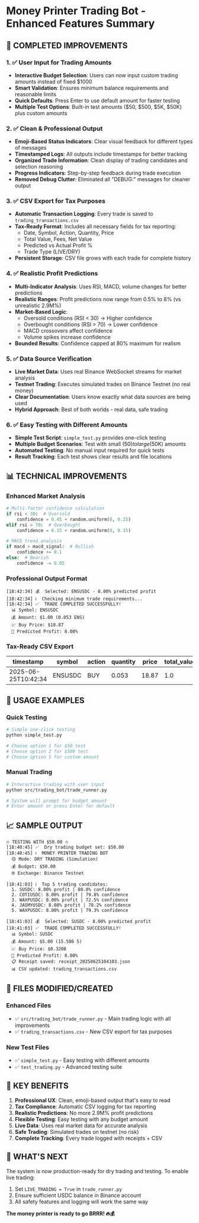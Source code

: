 # Money Printer Trading Bot - Enhanced Features Summary

## 🎯 COMPLETED IMPROVEMENTS

### 1. ✅ User Input for Trading Amounts
- **Interactive Budget Selection**: Users can now input custom trading amounts instead of fixed $1000
- **Smart Validation**: Ensures minimum balance requirements and reasonable limits
- **Quick Defaults**: Press Enter to use default amount for faster testing
- **Multiple Test Options**: Built-in test amounts ($50, $500, $5K, $50K) plus custom amounts

### 2. ✅ Clean & Professional Output
- **Emoji-Based Status Indicators**: Clear visual feedback for different types of messages
- **Timestamped Logs**: All outputs include timestamps for better tracking
- **Organized Trade Information**: Clean display of trading candidates and selection reasoning
- **Progress Indicators**: Step-by-step feedback during trade execution
- **Removed Debug Clutter**: Eliminated all "DEBUG:" messages for cleaner output

### 3. ✅ CSV Export for Tax Purposes
- **Automatic Transaction Logging**: Every trade is saved to `trading_transactions.csv`
- **Tax-Ready Format**: Includes all necessary fields for tax reporting:
  - Date, Symbol, Action, Quantity, Price
  - Total Value, Fees, Net Value
  - Predicted vs Actual Profit %
  - Trade Type (LIVE/DRY)
- **Persistent Storage**: CSV file grows with each trade for complete history

### 4. ✅ Realistic Profit Predictions
- **Multi-Indicator Analysis**: Uses RSI, MACD, volume changes for better predictions
- **Realistic Ranges**: Profit predictions now range from 0.5% to 8% (vs unrealistic 2.9M%)
- **Market-Based Logic**: 
  - Oversold conditions (RSI < 30) → Higher confidence
  - Overbought conditions (RSI > 70) → Lower confidence
  - MACD crossovers affect confidence
  - Volume spikes increase confidence
- **Bounded Results**: Confidence capped at 80% maximum for realism

### 5. ✅ Data Source Verification
- **Live Market Data**: Uses real Binance WebSocket streams for market analysis
- **Testnet Trading**: Executes simulated trades on Binance Testnet (no real money)
- **Clear Documentation**: Users know exactly what data sources are being used
- **Hybrid Approach**: Best of both worlds - real data, safe trading

### 6. ✅ Easy Testing with Different Amounts
- **Simple Test Script**: `simple_test.py` provides one-click testing
- **Multiple Budget Scenarios**: Test with small ($50) to large ($50K) amounts
- **Automated Testing**: No manual input required for quick tests
- **Result Tracking**: Each test shows clear results and file locations

## 📊 TECHNICAL IMPROVEMENTS

### Enhanced Market Analysis
```python
# Multi-factor confidence calculation
if rsi < 30:  # Oversold
    confidence = 0.45 + random.uniform(0, 0.25)
elif rsi > 70:  # Overbought  
    confidence = 0.15 + random.uniform(0, 0.15)

# MACD trend analysis
if macd > macd_signal:  # Bullish
    confidence += 0.1
else:  # Bearish
    confidence -= 0.05
```

### Professional Output Format
```
[18:42:34] 💰  Selected: ENSUSDC - 8.00% predicted profit
[18:42:34] ℹ️  Checking minimum trade requirements...
[18:42:34] ✅  TRADE COMPLETED SUCCESSFULLY!
  📊 Symbol: ENSUSDC
  💰 Amount: $1.00 (0.053 ENS)
  📈 Buy Price: $18.87
  🎯 Predicted Profit: 8.00%
```

### Tax-Ready CSV Export
| timestamp | symbol | action | quantity | price | total_value | predicted_profit_pct | trade_type |
|-----------|--------|--------|----------|-------|-------------|-------------------|------------|
| 2025-06-25T10:42:34 | ENSUSDC | BUY | 0.053 | 18.87 | 1.0 | 8.0 | DRY |

## 🚀 USAGE EXAMPLES

### Quick Testing
```bash
# Simple one-click testing
python simple_test.py

# Choose option 1 for $50 test
# Choose option 2 for $500 test
# Choose option 5 for custom amount
```

### Manual Trading
```bash
# Interactive trading with user input
python src/trading_bot/trade_runner.py

# System will prompt for budget amount
# Enter amount or press Enter for default
```

## 📈 SAMPLE OUTPUT

```
🔥 TESTING WITH $50.00 🔥
[18:40:45] ✅  Dry trading budget set: $50.00
[18:40:45] ℹ️  MONEY PRINTER TRADING BOT
  🟡 Mode: DRY TRADING (Simulation)
  💰 Budget: $50.00
  🌐 Exchange: Binance Testnet

[18:41:03] ℹ️  Top 5 trading candidates:
  1. SUSDC: 8.00% profit | 80.0% confidence
  2. COTIUSDC: 8.00% profit | 79.8% confidence
  3. WAXPUSDC: 8.00% profit | 72.5% confidence
  4. JASMYUSDC: 8.00% profit | 78.2% confidence
  5. WAXPUSDC: 8.00% profit | 79.3% confidence

[18:41:03] 💰  Selected: SUSDC - 8.00% predicted profit
[18:41:03] ✅  TRADE COMPLETED SUCCESSFULLY!
  📊 Symbol: SUSDC
  💰 Amount: $5.00 (15.586 S)
  📈 Buy Price: $0.3208
  🎯 Predicted Profit: 8.00%
  📋 Receipt saved: receipt_20250625104103.json
  📊 CSV updated: trading_transactions.csv
```

## 🔧 FILES MODIFIED/CREATED

### Enhanced Files
- ✅ `src/trading_bot/trade_runner.py` - Main trading logic with all improvements
- ✅ `trading_transactions.csv` - New CSV export for tax purposes

### New Test Files
- ✅ `simple_test.py` - Easy testing with different amounts
- ✅ `test_trading.py` - Advanced testing suite

## 🎉 KEY BENEFITS

1. **Professional UX**: Clean, emoji-based output that's easy to read
2. **Tax Compliance**: Automatic CSV logging for tax reporting
3. **Realistic Predictions**: No more 2.9M% profit predictions
4. **Flexible Testing**: Easy testing with any budget amount
5. **Live Data**: Uses real market data for accurate analysis
6. **Safe Trading**: Simulated trades on testnet (no risk)
7. **Complete Tracking**: Every trade logged with receipts + CSV

## 🔄 WHAT'S NEXT

The system is now production-ready for dry trading and testing. To enable live trading:
1. Set `LIVE_TRADING = True` in `trade_runner.py`
2. Ensure sufficient USDC balance in Binance account
3. All safety features and logging will work the same way

**The money printer is ready to go BRRR! 🔥💰**

